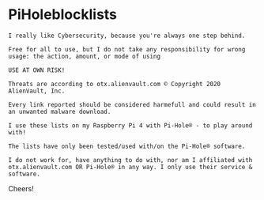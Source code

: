 # PiHoleblocklists

    I really like Cybersecurity, because you're always one step behind.

    Free for all to use, but I do not take any responsibility for wrong usage: the action, amount, or mode of using

    USE AT OWN RISK!

    Threats are according to otx.alienvault.com © Copyright 2020 AlienVault, Inc.

    Every link reported should be considered harmefull and could result in an unwanted malware download.

    I use these lists on my Raspberry Pi 4 with Pi-Hole® - to play around with!

    The lists have only been tested/used with/on the Pi-Hole® software.

    I do not work for, have anything to do with, nor am I affiliated with otx.alienvault.com OR Pi-Hole® in any way. I only use their service & software.

Cheers!
